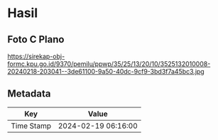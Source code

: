 # Hasil

## Foto C Plano

https://sirekap-obj-formc.kpu.go.id/9370/pemilu/ppwp/35/25/13/20/10/3525132010008-20240218-203041--3de61100-9a50-40dc-9cf9-3bd3f7a45bc3.jpg


## Metadata

| Key        | Value               |
| ---------- | ------------------- |
| Time Stamp | 2024-02-19 06:16:00 |



